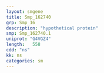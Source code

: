 ```yaml
---
layout: smgene
title: Smp_162740
grp: Smp_16
description: "hypothetical protein"
smp: Smp_162740.1
uniprot: "G4VGZ4"
length:   558
cdd: "ns"
kk: ns
categories: sm
---
```

